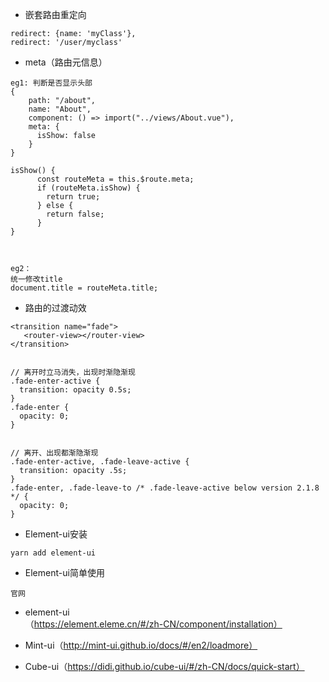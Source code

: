 







* 嵌套路由重定向

```
redirect: {name: 'myClass'},
redirect: '/user/myclass'
```







* meta（路由元信息）

```
eg1: 判断是否显示头部
{
    path: "/about",
    name: "About",
    component: () => import("../views/About.vue"),
    meta: {
      isShow: false
    }
}

isShow() {
      const routeMeta = this.$route.meta;
      if (routeMeta.isShow) {
        return true;
      } else {
        return false;
      }
}



eg2：
统一修改title
document.title = routeMeta.title;
```









* 路由的过渡动效

```
<transition name="fade">
   <router-view></router-view>
</transition>


// 离开时立马消失，出现时渐隐渐现
.fade-enter-active {
  transition: opacity 0.5s;
}
.fade-enter {
  opacity: 0;
}


// 离开、出现都渐隐渐现
.fade-enter-active, .fade-leave-active {
  transition: opacity .5s;
}
.fade-enter, .fade-leave-to /* .fade-leave-active below version 2.1.8 */ {
  opacity: 0;
}
```















* Element-ui安装

```
yarn add element-ui
```







* Element-ui简单使用

```
官网
```





* element-ui（https://element.eleme.cn/#/zh-CN/component/installation）



* Mint-ui（http://mint-ui.github.io/docs/#/en2/loadmore）



* Cube-ui（https://didi.github.io/cube-ui/#/zh-CN/docs/quick-start）
